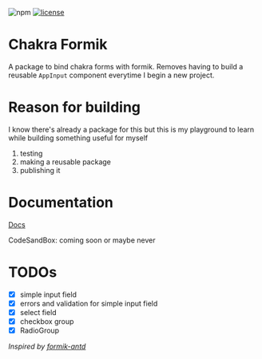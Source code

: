 ![npm](https://img.shields.io/npm/dw/chakra-formik)
[![license](https://badgen.now.sh/badge/license/MIT)](./LICENSE)
# Chakra Formik

A package to bind chakra forms with formik. Removes having to build a reusable `AppInput` component everytime I begin a new project.

# Reason for building

I know there's already a package for this but this is my playground to learn while building something useful for myself

1. testing
2. making a reusable package
3. publishing it

# Documentation

[Docs](https://chakra-formik-docs.vercel.app/)

CodeSandBox: coming soon or maybe never

# TODOs

- [x] simple input field
- [x] errors and validation for simple input field
- [x] select field
- [x] checkbox group
- [x] RadioGroup

*Inspired by [formik-antd](https://github.com/jannikbuschke/formik-antd)*
